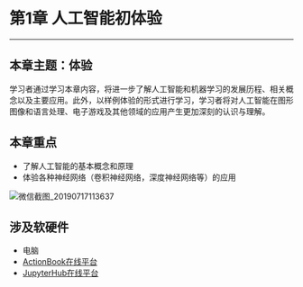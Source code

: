 # 第1章 人工智能初体验

---

## 本章主题：体验

学习者通过学习本章内容，将进一步了解人工智能和机器学习的发展历程、相关概念以及主要应用。此外，以样例体验的形式进行学习，学习者将对人工智能在图形图像和语言处理、电子游戏及其他领域的应用产生更加深刻的认识与理解。

## 本章重点

- 了解人工智能的基本概念和原理
- 体验各种神经网络（卷积神经网络，深度神经网络等）的应用

![微信截图_20190717113637](https://md.hass.live/%E5%BE%AE%E4%BF%A1%E6%88%AA%E5%9B%BE_20190717113637.png)

## 涉及软硬件

- 电脑
- [ActionBook在线平台](http://actionbook.bnu.edu.cn)
- [JupyterHub在线平台](http://jupyterhub.playwithai.com)
